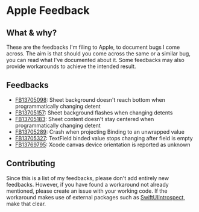 # Apple Feedback

## What & why?
These are the feedbacks I'm filing to Apple, to document bugs I come across. The aim is that should you come across the same or a similar bug, you can read what I've documented about it. Some feedbacks may also provide workarounds to achieve the intended result.

## Feedbacks
- [FB13705098](FB13705098): Sheet background doesn't reach bottom when programmatically changing detent
- [FB13705157](FB13705157): Sheet background flashes when changing detents
- [FB13705183](FB13705183): Sheet content doesn't stay centered when programmatically changing detent
- [FB13705289](FB13705289): Crash when projecting Binding to an unwrapped value
- [FB13705327](FB13705327): TextField binded value stops changing after field is empty
- [FB13769795](FB13769795): Xcode canvas device orientation is reported as unknown

## Contributing
Since this is a list of my feedbacks, please don't add entirely new feedbacks. However, if you have found a workaround not already mentioned, please create an issue with your working code. If the workaround makes use of external packages such as [SwiftUIIntrospect](https://github.com/siteline/swiftui-introspect), make that clear.
